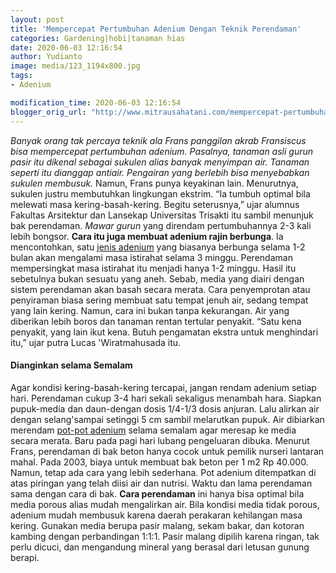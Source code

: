 ```yaml
---
layout: post
title: 'Mempercepat Pertumbuhan Adenium Dengan Teknik Perendaman'
categories: Gardening|hobi|tanaman hias
date: 2020-06-03 12:16:54
author: Yudianto
image: media/123_1194x800.jpg
tags:
- Adenium

modification_time: 2020-06-03 12:16:54
blogger_orig_url: "http://www.mitrausahatani.com/mempercepat-pertumbuhan-adenium-dengan.html"
---
```


_Banyak orang tak percaya teknik ala Frans panggilan akrab Fransiscus bisa
mempercepat pertumbuhan adenium. Pasalnya, tanaman asli gurun pasir itu
dikenal sebagai sukulen alias banyak menyimpan air. Tanaman seperti itu
dianggap antiair. Pengairan yang berlebih bisa menyebabkan sukulen membusuk._
Namun, Frans punya keyakinan lain. Menurutnya, sukulen justru membutuhkan
lingkungan ekstrim. “Ia tumbuh optimal bila melewati masa kering-basah-kering.
Begitu seterusnya,” ujar alumnus Fakultas Arsitektur dan Lansekap Universitas
Trisakti itu sambil menunjuk bak perendaman. _Mawar gurun_ yang direndam
pertumbuhannya 2-3 kali lebih bongsor. **Cara itu juga membuat adenium rajin
berbunga**. Ia mencontohkan, satu [jenis
adenium](https://www.mitrausahatani.com/kreasi-bonsai-adenium-unik-nan-cantik.html)
yang biasanya berbunga selama 1-2 bulan akan mengalami masa istirahat selama 3
minggu. Perendaman mempersingkat masa istirahat itu menjadi hanya 1-2 minggu.
Hasil itu sebetulnya bukan sesuatu yang aneh. Sebab, media yang diairi dengan
sistem perendaman akan basah secara merata. Cara penyemprotan atau penyiraman
biasa sering membuat satu tempat jenuh air, sedang tempat yang lain kering.
Namun, cara ini bukan tanpa kekurangan. Air yang diberikan lebih boros dan
tanaman rentan tertular penyakit. “Satu kena penyakit, yang lain ikut kena.
Butuh pengamatan ekstra untuk menghindari itu,” ujar putra Lucas
'Wiratmahusada itu.

#### Dianginkan selama Semalam

Agar kondisi kering-basah-kering tercapai, jangan rendam adenium setiap hari.
Perendaman cukup 3-4 hari sekali sekaligus menambah hara. Siapkan pupuk-media
dan daun-dengan dosis 1/4-1/3 dosis anjuran. Lalu alirkan air dengan
selang'sampai setinggi 5 cm sambil melarutkan pupuk. Air dibiarkan merendam
[pot-pot adenium](https://www.mitrausahatani.com/topik/adenium) selama semalam agar
meresap ke media secara merata. Baru pada pagi hari lubang pengeluaran dibuka.
Menurut Frans, perendaman di bak beton hanya cocok untuk pemilik nurseri
lantaran mahal. Pada 2003, biaya untuk membuat bak beton per 1 m2 Rp 40.000.
Namun, tetap ada cara yang lebih sederhana. Pot adenium ditempatkan di atas
piringan yang telah diisi air dan nutrisi. Waktu dan lama perendaman sama
dengan cara di bak. **Cara perendaman** ini hanya bisa optimal bila media
porous alias mudah mengalirkan air. Bila kondisi media tidak porous, adenium
mudah membusuk karena daerah perakaran kehilangan masa kering. Gunakan media
berupa pasir malang, sekam bakar, dan kotoran kambing dengan perbandingan
1:1:1. Pasir malang dipilih karena ringan, tak perlu dicuci, dan mengandung
mineral yang berasal dari letusan gunung berapi.


